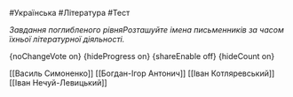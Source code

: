 #Українська #Література #Тест

*Завдання поглибленого рівняРозташуйте імена письменників за часом їхньої літературної діяльності.*

{noChangeVote on}
{hideProgress on}
{shareEnable off}
{hideCount on}

[[Василь Симоненко]]
[[Богдан-Ігор Антонич]]
[[Іван Котляревський]]
[[Іван Нечуй-Левицький]]
